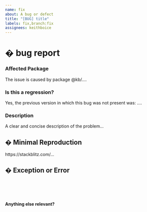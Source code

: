 ```yaml
---
name: fix
about: A bug or defect
title: "[BUG] title"
labels: fix,branch:fix
assignees: keithboice
---
```


# � bug report

### Affected Package

<!-- Can you pin-point one or more @kb/* packages as the source of the bug? -->
<!-- ✍️edit: --> The issue is caused by package @kb/....

### Is this a regression?

<!-- Did this behavior use to work in the previous version? -->
<!-- ✍️--> Yes, the previous version in which this bug was not present was: ....

### Description

<!-- ✍️--> A clear and concise description of the problem...

## � Minimal Reproduction

<!--
Please create and share minimal reproduction of the issue starting with this template: https://stackblitz.com/fork/angular-ivy
-->
<!-- ✍️--> https://stackblitz.com/...

<!--
If StackBlitz is not suitable for reproduction of your issue, please create a minimal GitHub repository with the reproduction of the issue.
A good way to make a minimal reproduction is to create a new app via `ng new repro-app` and add the minimum possible code to show the problem.
Share the link to the repo below along with step-by-step instructions to reproduce the problem, as well as expected and actual behavior.

Issues that don't have enough info and can't be reproduced will be closed.

You can read more about issue submission guidelines here: https://github.com/keithboice/kb/blob/master/CONTRIBUTING.md#-submitting-an-issue
-->

## � Exception or Error

<pre><code>
<!-- If the issue is accompanied by an exception or an error, please share it below: -->
<!-- ✍️-->

</code></pre>

**Anything else relevant?**

<!-- ✍️Is this a browser specific issue? If so, please specify the browser and version. -->

<!-- ✍️Do any of these matter: operating system, IDE, package manager, HTTP server, ...? If so, please mention it below. -->
